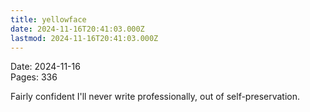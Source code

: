 ```yaml
---
title: yellowface
date: 2024-11-16T20:41:03.000Z
lastmod: 2024-11-16T20:41:03.000Z
---
```

Date: 2024-11-16\
Pages: 336

Fairly confident I'll never write professionally, out of self-preservation.
